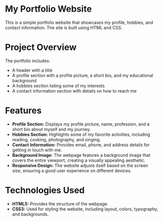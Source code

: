 # My Portfolio Website

This is a simple portfolio website that showcases my profile, hobbies, and contact information. The site is built using HTML and CSS.

# Project Overview

The portfolio includes:
- A header with a title
- A profile section with a profile picture, a short bio, and my educational background
- A hobbies section listing some of my interests
- A contact information section with details on how to reach me

# Features

- **Profile Section:** Displays my profile picture, name, profession, and a short bio about myself and my journey.
- **Hobbies Section:** Highlights some of my favorite activities, including reading, cooking, photography, and singing.
- **Contact Information:** Provides email, phone, and address details for getting in touch with me.
- **Background Image:** The webpage features a background image that covers the entire viewport, creating a visually appealing aesthetic.
- **Responsive Design:** The website adjusts itself based on the screen size, ensuring a good user experience on different devices.

# Technologies Used

- **HTML5:** Provides the structure of the webpage.
- **CSS3:** Used for styling the website, including layout, colors, typography, and backgrounds.


